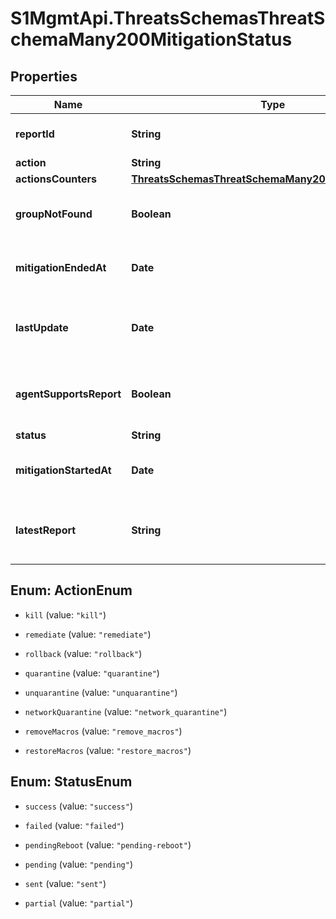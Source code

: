 # S1MgmtApi.ThreatsSchemasThreatSchemaMany200MitigationStatus

## Properties
Name | Type | Description | Notes
------------ | ------------- | ------------- | -------------
**reportId** | **String** | ID of the mitigation report | [optional] 
**action** | **String** | Action | [optional] 
**actionsCounters** | [**ThreatsSchemasThreatSchemaMany200ActionsCounters**](ThreatsSchemasThreatSchemaMany200ActionsCounters.md) |  | [optional] 
**groupNotFound** | **Boolean** | Agent could not find the threat | [optional] 
**mitigationEndedAt** | **Date** | The time the Agent finished the mitigation | [optional] 
**lastUpdate** | **Date** | Timestamp of last mitigation status update | [optional] 
**agentSupportsReport** | **Boolean** | The Agent generates a full mitigation report | [optional] 
**status** | **String** | Status | [optional] 
**mitigationStartedAt** | **Date** | The time the Agent started the mitigation | [optional] 
**latestReport** | **String** | Report download URL. If None, there is no report | [optional] 


<a name="ActionEnum"></a>
## Enum: ActionEnum


* `kill` (value: `"kill"`)

* `remediate` (value: `"remediate"`)

* `rollback` (value: `"rollback"`)

* `quarantine` (value: `"quarantine"`)

* `unquarantine` (value: `"unquarantine"`)

* `networkQuarantine` (value: `"network_quarantine"`)

* `removeMacros` (value: `"remove_macros"`)

* `restoreMacros` (value: `"restore_macros"`)




<a name="StatusEnum"></a>
## Enum: StatusEnum


* `success` (value: `"success"`)

* `failed` (value: `"failed"`)

* `pendingReboot` (value: `"pending-reboot"`)

* `pending` (value: `"pending"`)

* `sent` (value: `"sent"`)

* `partial` (value: `"partial"`)




